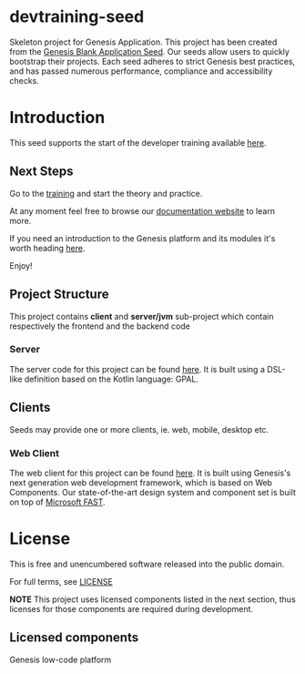 # devtraining-seed

Skeleton project for Genesis Application. This project has been created from the [Genesis Blank Application Seed](https://github.com/genesiscommunitysuccess/blank-app-seed). Our seeds allow users to quickly bootstrap
their projects. Each seed adheres to strict Genesis best practices, and has passed numerous performance, compliance and accessibility checks. 

# Introduction

This seed supports the start of the developer training available [here](https://docs.genesis.global/secure/getting-started/developer-training/training-intro/).

## Next Steps

Go to the [training](https://docs.genesis.global/secure/getting-started/developer-training/training-intro/) and start the theory and practice.

At any moment feel free to browse our [documentation website](https://docs.genesis.global/) to learn more.

If you need an introduction to the Genesis platform and its modules it's worth heading [here](https://docs.genesis.global/secure/getting-started/learn-the-basics/simple-introduction/).

Enjoy!

## Project Structure

This project contains **client** and **server/jvm** sub-project which contain respectively the frontend and the backend code

### Server

The server code for this project can be found [here](./server/jvm/server/README.md).
It is built using a DSL-like definition based on the Kotlin language: GPAL.

## Clients

Seeds may provide one or more clients, ie. web, mobile, desktop etc.

### Web Client

The web client for this project can be found [here](./client/web/README.md). It is built using Genesis's next
generation web development framework, which is based on Web Components. Our state-of-the-art design system and component
set is built on top of [Microsoft FAST](https://www.fast.design/docs/introduction/).

# License

This is free and unencumbered software released into the public domain.

For full terms, see [LICENSE](./LICENSE)

**NOTE** This project uses licensed components listed in the next section, thus licenses for those components are required during development.

## Licensed components
Genesis low-code platform